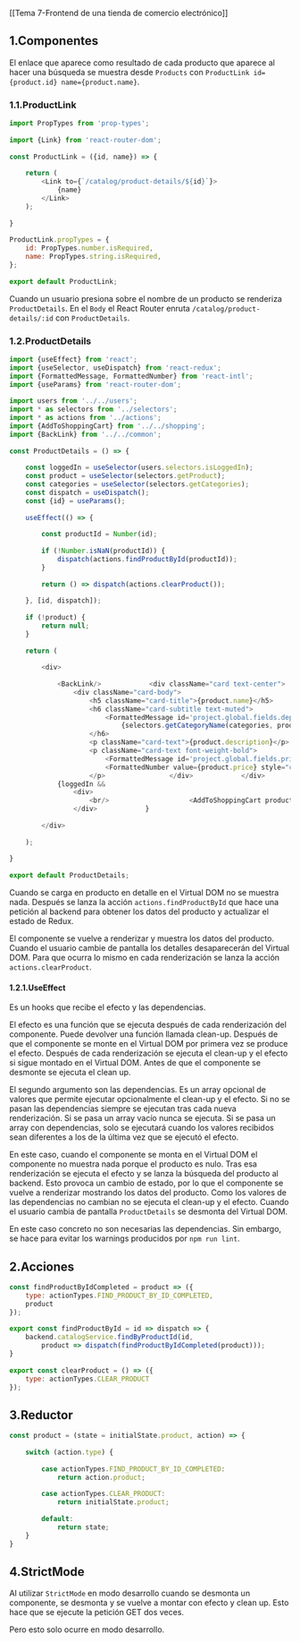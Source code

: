 [[Tema 7-Frontend de una tienda de comercio electrónico]]

## 1.Componentes
El enlace que aparece como resultado de cada producto que aparece al hacer una búsqueda se muestra desde `Products` con `ProductLink id={product.id} name={product.name}`.

### 1.1.ProductLink

```javascript
import PropTypes from 'prop-types';  
  
import {Link} from 'react-router-dom';  
  
const ProductLink = ({id, name}) => {  
      
    return (  
        <Link to={`/catalog/product-details/${id}`}>  
            {name}  
        </Link>  
    );  
  
}  
  
ProductLink.propTypes = {  
    id: PropTypes.number.isRequired,  
    name: PropTypes.string.isRequired,  
};  
  
export default ProductLink;
```

Cuando un usuario presiona sobre el nombre de un producto se renderiza `ProductDetails`. En el `Body` el React Router enruta `/catalog/product-details/:id` con `ProductDetails`.

### 1.2.ProductDetails

```javascript
import {useEffect} from 'react';  
import {useSelector, useDispatch} from 'react-redux';  
import {FormattedMessage, FormattedNumber} from 'react-intl';  
import {useParams} from 'react-router-dom';  
  
import users from '../../users';  
import * as selectors from '../selectors';  
import * as actions from '../actions';  
import {AddToShoppingCart} from '../../shopping';  
import {BackLink} from '../../common';  
  
const ProductDetails = () => {  
  
    const loggedIn = useSelector(users.selectors.isLoggedIn);  
    const product = useSelector(selectors.getProduct);  
    const categories = useSelector(selectors.getCategories);  
    const dispatch = useDispatch();  
    const {id} = useParams();  
  
    useEffect(() => {  
  
        const productId = Number(id);  
  
        if (!Number.isNaN(productId)) {  
            dispatch(actions.findProductById(productId));  
        }  
  
        return () => dispatch(actions.clearProduct());  
  
    }, [id, dispatch]);  
  
    if (!product) {  
        return null;  
    }  
          
    return (  
  
        <div>  
  
            <BackLink/>            <div className="card text-center">  
                <div className="card-body">  
                    <h5 className="card-title">{product.name}</h5>  
                    <h6 className="card-subtitle text-muted">  
                        <FormattedMessage id='project.global.fields.department'/>:&nbsp;  
                            {selectors.getCategoryName(categories, product.categoryId)}  
                    </h6>  
                    <p className="card-text">{product.description}</p>  
                    <p className="card-text font-weight-bold">  
                        <FormattedMessage id='project.global.fields.price'/>{': '}  
                        <FormattedNumber value={product.price} style="currency" currency="EUR"/>  
                    </p>                </div>            </div>  
            {loggedIn &&   
                <div>  
                    <br/>                    <AddToShoppingCart productId={product.id}/>  
                </div>            }  
  
        </div>  
  
    );  
  
}  
  
export default ProductDetails;
```

Cuando se carga en producto en detalle en el Virtual DOM no se muestra nada. Después se lanza la acción `actions.findProductById` que hace una petición al backend para obtener los datos del producto y actualizar el estado de Redux.

El componente se vuelve a renderizar y muestra los datos del producto. Cuando el usuario cambie de pantalla los detalles desaparecerán del Virtual DOM. Para que ocurra lo mismo en cada renderización se lanza la acción `actions.clearProduct`.

#### 1.2.1.UseEffect
Es un hooks que recibe el efecto y las dependencias.

El efecto es una función que se ejecuta después de cada renderización del componente. Puede devolver una función llamada clean-up. Después de que el componente se monte en el Virtual DOM por primera vez se produce el efecto. Después de cada renderización se ejecuta el clean-up y el efecto si sigue montado en el Virtual DOM. Antes de que el componente se desmonte se ejecuta el clean up.

El segundo argumento son las dependencias. Es un array opcional de valores que permite ejecutar opcionalmente el clean-up y el efecto. Si no se pasan las dependencias siempre se ejecutan tras cada nueva renderización. Si se pasa un array vacío nunca se ejecuta. Si se pasa un array con dependencias, solo se ejecutará cuando los valores recibidos sean diferentes a los de la última vez que se ejecutó el efecto.

En este caso, cuando el componente se monta en el Virtual DOM el componente no muestra nada porque el producto es nulo. Tras esa renderización se ejecuta el efecto y se lanza la búsqueda del producto al backend. Esto provoca un cambio de estado, por lo que el componente se vuelve a renderizar mostrando los datos del producto. Como los valores de las dependencias no cambian no se ejecuta el clean-up y el efecto.  Cuando el usuario cambia de pantalla `ProductDetails` se desmonta del Virtual DOM.

En este caso concreto no son necesarias las dependencias. Sin embargo, se hace para evitar los warnings producidos por `npm run lint`.
 
## 2.Acciones

```javascript
const findProductByIdCompleted = product => ({  
    type: actionTypes.FIND_PRODUCT_BY_ID_COMPLETED,  
    product  
});  
      
export const findProductById = id => dispatch => {  
    backend.catalogService.findByProductId(id,  
        product => dispatch(findProductByIdCompleted(product)));  
}  
  
export const clearProduct = () => ({  
    type: actionTypes.CLEAR_PRODUCT  
});
```

## 3.Reductor

```javascript
const product = (state = initialState.product, action) => {  
  
    switch (action.type) {  
  
        case actionTypes.FIND_PRODUCT_BY_ID_COMPLETED:  
            return action.product;  
  
        case actionTypes.CLEAR_PRODUCT:  
            return initialState.product;  
  
        default:  
            return state; 
    }  
}
```

## 4.StrictMode
Al utilizar `StrictMode` en modo desarrollo cuando se desmonta un componente, se desmonta y se vuelve a montar con efecto y clean up. Esto hace que se ejecute la petición GET dos veces. 

Pero esto solo ocurre en modo desarrollo.
